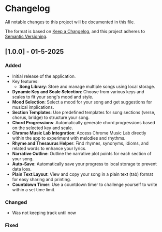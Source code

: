 # Changelog

All notable changes to this project will be documented in this file.

The format is based on [Keep a Changelog](https://keepachangelog.com/en/1.0.0/),
and this project adheres to [Semantic Versioning](https://semver.org/spec/v2.0.0.html).

## [1.0.0] - 01-5-2025

### Added

- Initial release of the application.
- Key features:
  - **Song Library**: Store and manage multiple songs using local storage.
- **Dynamic Key and Scale Selection**: Choose from various keys and scales to fit your song's mood and style.
- **Mood Selection**: Select a mood for your song and get suggestions for musical implications.
- **Section Templates**: Use predefined templates for song sections (verse, chorus, bridge) to structure your song.
- **Chord Progressions**: Automatically generate chord progressions based on the selected key and scale.
- **Chrome Music Lab Integration**: Access Chrome Music Lab directly within the app to experiment with melodies and rhythms.
- **Rhyme and Thesaurus Helper**: Find rhymes, synonyms, idioms, and related words to enhance your lyrics.
- **Narrative Outline**: Outline the narrative plot points for each section of your song.
- **Auto-Save**: Automatically save your progress to local storage to prevent data loss.
- **Plain Text Layout**: View and copy your song in a plain text (tab) format for easy sharing and printing.
- **Countdown Timer**: Use a countdown timer to challenge yourself to write within a set time limit.

### Changed

- Was not keeping track until now

### Fixed
